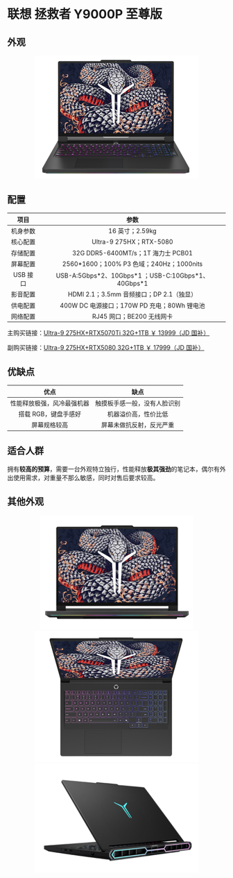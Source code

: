# 联想 拯救者 Y9000P 至尊版

## 外观

<div style="margin: 0 auto; text-align: center; width: 75%"><img src="./assets/y9000ultra 1.png" /></div>

## 配置

|   项目   |                          参数                          |
| :------: | :----------------------------------------------------: |
| 机身参数 |                    16 英寸；2.59kg                     |
| 核心配置 |                Ultra-9 275HX；RTX-5080                 |
| 存储配置 |           32G DDR5-6400MT/s；1T 海力士 PCB01           |
| 屏幕配置 |       2560\*1600；100% P3 色域；240Hz；1000nits        |
| USB 接口 | USB-A:5Gbps\*2、10Gbps\*1 ；USB-C:10Gbps\*1、40Gbps\*1 |
| 影音配置 |        HDMI 2.1；3.5mm 音频接口；DP 2.1（独显）        |
| 供电配置 |      400W DC 电源接口；170W PD 充电；80Wh 锂电池       |
| 网络配置 |               RJ45 网口；BE200 无线网卡                |

主购买链接：[Ultra-9 275HX+RTX5070Ti 32G+1TB ￥ 13999（JD 国补）](https://3.cn/2-i9NTWZ)

副购买链接：[Ultra-9 275HX+RTX5080 32G+1TB ￥ 17999（JD 国补）](https://3.cn/2i-9K89B)

## 优缺点[<Icon icon="clarity:info-line" />](/recommend/推荐#优缺点)

|            优点            |             缺点             |
| :------------------------: | :--------------------------: |
| 性能释放极强，风冷最强机器 | 触摸板手感一般，没有人脸识别 |
|    搭载 RGB，键盘手感好    |     机器溢价高，性价比低     |
|        屏幕规格较高        |   屏幕未做抗反射，反光严重   |

## 适合人群

拥有**较高的预算**，需要一台外观特立独行，性能释放**极其强劲**的笔记本，偶尔有外出使用需求，对重量不那么敏感，同时对售后要求较高。

## 其他外观

<div style="margin: 0 auto; text-align: center; width: 70%"><img src="./assets/y9000ultra 2.png" /></div>

<div style="margin: 0 auto; text-align: center; width: 75%"><img src="./assets/y9000ultra 4.png" /></div>

<div style="margin: 0 auto; text-align: center; width: 75%"><img src="./assets/y9000ultra 3.png" /></div>
